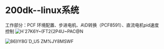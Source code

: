 # 200dk--linux系统
工作部分：PCF
环境配置、步进电机、A\D转换（PCF8591）、直流电机pid速度控制
![H`27K6Y~(FT2{2P4U~PAC@N](https://user-images.githubusercontent.com/109507018/188312742-be755503-01ce-464d-893e-8ece47c97ad5.JPG)

![86)IY8G`D_U5 ZM%JY8MSWF](https://user-images.githubusercontent.com/109507018/188312759-43b1168f-c1e9-4341-9ef8-af053cde450a.JPG)

